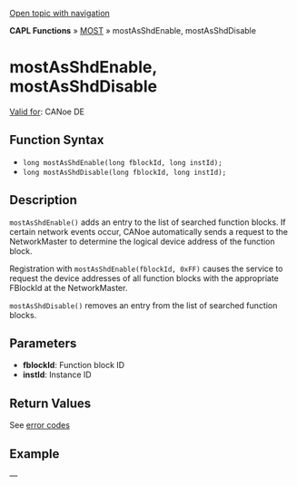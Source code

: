 [Open topic with navigation](../../../../../CANoeDEFamily.htm#Topics/CAPLFunctions/MOST/Functions/CAPLfunctionMOSTAsShdEnableCAPLfunctionMOSTAsShdDisable.md)

**CAPL Functions** » [MOST](../CAPLfunctionsMOSTOverview.md) » mostAsShdEnable, mostAsShdDisable

# mostAsShdEnable, mostAsShdDisable

[Valid for](../../../Shared/FeatureAvailability.md): CANoe DE

## Function Syntax

- `long mostAsShdEnable(long fblockId, long instId);`
- `long mostAsShdDisable(long fblockId, long instId);`

## Description

`mostAsShdEnable()` adds an entry to the list of searched function blocks. If certain network events occur, CANoe automatically sends a request to the NetworkMaster to determine the logical device address of the function block.

Registration with `mostAsShdEnable(fblockId, 0xFF)` causes the service to request the device addresses of all function blocks with the appropriate FBlockId at the NetworkMaster.

`mostAsShdDisable()` removes an entry from the list of searched function blocks.

## Parameters

- **fblockId**: Function block ID
- **instId**: Instance ID

## Return Values

See [error codes](../CAPLfunctionsMOSTErrorCodes.md)

## Example

—
